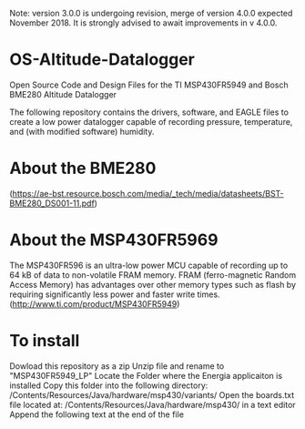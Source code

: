 Note: version 3.0.0 is undergoing revision, merge of version 4.0.0 expected November 2018. It is strongly advised to await improvements in v 4.0.0.

# OS-Altitude-Datalogger
Open Source Code and Design Files for the TI MSP430FR5949 and Bosch BME280 Altitude Datalogger

The following repository contains the drivers, software, and EAGLE files to create a low power datalogger capable of recording pressure, temperature, and (with modified software) humidity. 

# About the BME280
(https://ae-bst.resource.bosch.com/media/_tech/media/datasheets/BST-BME280_DS001-11.pdf) 

# About the MSP430FR5969
The MSP430FR596 is an ultra-low power MCU capable of recording up to 64 kB of data to non-volatile FRAM memory.  FRAM (ferro-magnetic Random Access Memory) has advantages over other memory types such as flash by requiring significantly less power and faster write times.
(http://www.ti.com/product/MSP430FR5949)

# To install
Dowload this repository as a zip
Unzip file and rename to "MSP430FR5949_LP"
Locate the Folder where the Energia applicaiton is installed
Copy this folder into the following directory: /Contents/Resources/Java/hardware/msp430/variants/
Open the boards.txt file located at: /Contents/Resources/Java/hardware/msp430/ in a text editor
Append the following text at the end of the file
